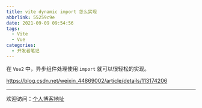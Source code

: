 ```yaml
---
title: vite dynamic import 怎么实现
abbrlink: 55259c9e
date: 2021-09-09 09:54:56
tags:
  - Vite
  - Vue
categories:
  - 开发者笔记
---
```



在 `Vue2` 中，异步组件处理使用 `import` 就可以很轻松的实现。


https://blog.csdn.net/weixin_44869002/article/details/113174206

---

欢迎访问：[个人博客地址](//tiven.cn/p/55259c9e/ "天問博客") 